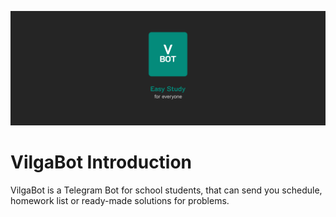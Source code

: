 ![Alt text](./backimg.png "Optional title")

# VilgaBot Introduction
VilgaBot is a Telegram Bot for school students, that can send you schedule, homework list or ready-made solutions for problems. 
